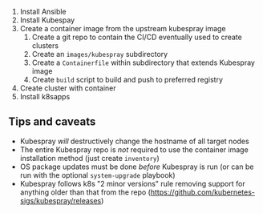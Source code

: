 1. Install Ansible
2. Install Kubespay
3. Create a container image from the upstream kubespray image
	1. Create a git repo to contain the CI/CD eventually used to create clusters
	2. Create an `images/kubespray` subdirectory
	3. Create a `Containerfile` within subdirectory that extends Kubespray image
	4. Create `build` script to build and push to preferred registry
4. Create cluster with container
5. Install k8sapps

## Tips and caveats

- Kubespray *will* destructively change the hostname of all target nodes
- The entire Kubespray repo is *not* required to use the container image installation method (just create `inventory`)
- OS package updates must be done *before* Kubespray is run (or can be run with the optional `system-upgrade` playbook)
- Kubespray follows k8s "2 minor versions" rule removing support for anything older than that from the repo (https://github.com/kubernetes-sigs/kubespray/releases)